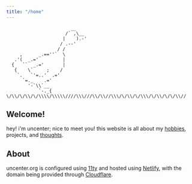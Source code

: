 ```yaml
---
title: "/home"
---
```



```
                        __
                      /` ,\__
                     |    ).-'
                    / .--'
                   / /
     ,      _.==''`  \
   .'(  _.='         |
  {   ``  _.='       |
   {    \`     ;    /
    `.   `'=..'  .='
      `=._    .='
        '-`\\`__
            `-._{
\/\\/\/\\/\/\\\\/\\\\\////\\\///\\/\\//\\\/\/\\/\/\\\/\/\\/\/\/\\//
```
## Welcome!
hey! i'm uncenter; nice to meet you!
this website is all about my [hobbies](/hobbies), projects, and [thoughts](/blog). 





## About
uncenter.org is configured using [11ty](https://www.11ty.dev/) and hosted using [Netlify](https://www.netlify.com/), with the domain being provided through [Cloudflare](https://www.cloudflare.com/).




